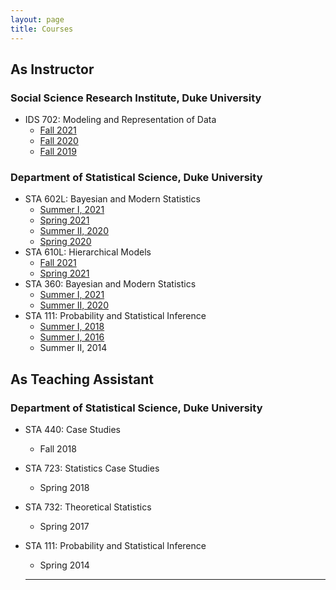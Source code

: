 ```yaml
---
layout: page
title: Courses
---
```


## As Instructor

### Social Science Research Institute, Duke University
* IDS 702: Modeling and Representation of Data
  - [Fall 2021](https://ids702-f21.olanrewajuakande.com)
  - [Fall 2020](https://ids-702-f20.github.io/Course-Website/)
  - [Fall 2019](https://ids-702-f19.github.io/Course-Website/)

### Department of Statistical Science, Duke University
* STA 602L: Bayesian and Modern Statistics
  - [Summer I, 2021](https://sta-360-602l-su21.github.io/Course-Website/)
  - [Spring 2021](https://sta-602l-s21.github.io/Course-Website/)
  - [Summer II, 2020](https://sta-360-602l-su20.github.io/Course-Website/)
  - [Spring 2020](https://sta-602l-s20.github.io/Course-Website/)
* STA 610L: Hierarchical Models
  - [Fall 2021](https://sta610-f21.olanrewajuakande.com)
  - [Spring 2021](https://sta-610l-s21.github.io/Course-Website/)
* STA 360: Bayesian and Modern Statistics
  - [Summer I, 2021](https://sta-360-602l-su21.github.io/Course-Website/)
  - [Summer II, 2020](https://sta-360-602l-su20.github.io/Course-Website/)
* STA 111: Probability and Statistical Inference
  - [Summer I, 2018](https://www.olanrewajuakande.com/STA111-Summer2018-Course-Website/)
  - [Summer I, 2016](https://www.olanrewajuakande.com/STA111-Summer2016-Course-Website/)
  - Summer II, 2014

## As Teaching Assistant

### Department of Statistical Science, Duke University
* STA 440: Case Studies
  - Fall 2018
* STA 723: Statistics Case Studies
  - Spring 2018
* STA 732: Theoretical Statistics
  - Spring 2017
* STA 111: Probability and Statistical Inference
  - Spring 2014

  -------------------------